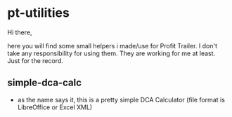 # pt-utilities

Hi there,

here you will find some small helpers i made/use for Profit Trailer. I don't take any responsibility for using them. They are working for me at least. Just for the record.

## simple-dca-calc
- as the name says it, this is a pretty simple DCA Calculator (file format is LibreOffice or Excel XML)
